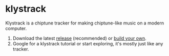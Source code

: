 # klystrack

Klystrack is a chiptune tracker for making chiptune-like music on a modern computer.

1. Download the latest [release](https://github.com/kometbomb/klystrack/releases) (recommended) or [build your own](https://github.com/kometbomb/klystrack/wiki/HowToCompile).
2. Google for a klystrack tutorial or start exploring, it's mostly just like any tracker.
